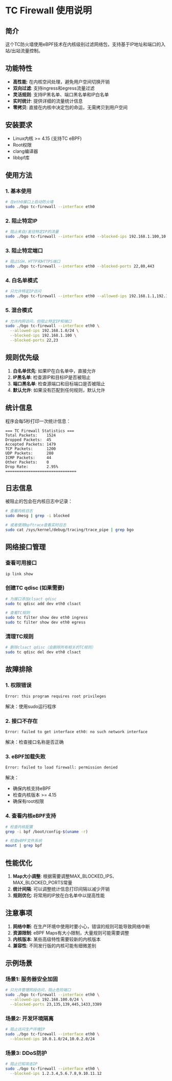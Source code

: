 # TC Firewall 使用说明

## 简介

这个TC防火墙使用eBPF技术在内核级别过滤网络包，支持基于IP地址和端口的入站/出站流量控制。

## 功能特性

- **高性能**: 在内核空间处理，避免用户空间切换开销
- **双向过滤**: 支持ingress和egress流量过滤
- **灵活规则**: 支持IP黑名单、端口黑名单和IP白名单
- **实时统计**: 提供详细的流量统计信息
- **零拷贝**: 直接在内核中决定包的命运，无需拷贝到用户空间

## 安装要求

- Linux内核 >= 4.15 (支持TC eBPF)
- Root权限
- clang编译器
- libbpf库

## 使用方法

### 1. 基本使用

```bash
# 在eth0接口上启动防火墙
sudo ./bgo tc-firewall --interface eth0
```

### 2. 阻止特定IP

```bash
# 阻止来自/发往特定IP的流量
sudo ./bgo tc-firewall --interface eth0 --blocked-ips 192.168.1.100,10.0.0.50
```

### 3. 阻止特定端口

```bash
# 阻止SSH、HTTP和HTTPS端口
sudo ./bgo tc-firewall --interface eth0 --blocked-ports 22,80,443
```

### 4. 白名单模式

```bash
# 只允许特定IP访问
sudo ./bgo tc-firewall --interface eth0 --allowed-ips 192.168.1.1,192.168.1.2
```

### 5. 混合模式

```bash
# 允许内网访问，但阻止特定IP和端口
sudo ./bgo tc-firewall --interface eth0 \
  --allowed-ips 192.168.1.0/24 \
  --blocked-ips 192.168.1.100 \
  --blocked-ports 22,23
```

## 规则优先级

1. **白名单优先**: 如果IP在白名单中，直接允许
2. **IP黑名单**: 检查源IP和目标IP是否被阻止
3. **端口黑名单**: 检查源端口和目标端口是否被阻止
4. **默认允许**: 如果没有匹配到任何规则，默认允许

## 统计信息

程序会每5秒打印一次统计信息：

```
=== TC Firewall Statistics ===
Total Packets:    1524
Dropped Packets:  45
Accepted Packets: 1479
TCP Packets:      1200
UDP Packets:      280
ICMP Packets:     44
Other Packets:    0
Drop Rate:        2.95%
===============================
```

## 日志信息

被阻止的包会在内核日志中记录：

```bash
# 查看内核日志
sudo dmesg | grep -i blocked

# 或者使用bpftrace查看实时日志
sudo cat /sys/kernel/debug/tracing/trace_pipe | grep bgo
```

## 网络接口管理

### 查看可用接口

```bash
ip link show
```

### 创建TC qdisc (如果需要)

```bash
# 为接口添加clsact qdisc
sudo tc qdisc add dev eth0 clsact

# 查看TC规则
sudo tc filter show dev eth0 ingress
sudo tc filter show dev eth0 egress
```

### 清理TC规则

```bash
# 删除clsact qdisc（会删除所有相关的TC规则）
sudo tc qdisc del dev eth0 clsact
```

## 故障排除

### 1. 权限错误

```
Error: this program requires root privileges
```

解决：使用sudo运行程序

### 2. 接口不存在

```
Error: failed to get interface eth0: no such network interface
```

解决：检查接口名称是否正确

### 3. eBPF加载失败

```
Error: failed to load firewall: permission denied
```

解决：
- 确保内核支持eBPF
- 检查内核版本 >= 4.15
- 确保有root权限

### 4. 查看内核eBPF支持

```bash
# 检查内核配置
grep -i bpf /boot/config-$(uname -r)

# 检查eBPF文件系统
mount | grep bpf
```

## 性能优化

1. **Map大小调整**: 根据需要调整MAX_BLOCKED_IPS、MAX_BLOCKED_PORTS常量
2. **统计间隔**: 可以调整统计信息打印间隔以减少开销
3. **规则优化**: 将常用的IP放在白名单中以提高性能

## 注意事项

1. **网络中断**: 在生产环境中使用时要小心，错误的规则可能导致网络中断
2. **资源限制**: eBPF Maps有大小限制，大量规则可能需要调整
3. **内核版本**: 某些高级特性需要较新的内核版本
4. **兼容性**: 不同发行版的内核可能有细微差别

## 示例场景

### 场景1: 服务器安全加固

```bash
# 只允许管理网段访问，阻止危险端口
sudo ./bgo tc-firewall --interface eth0 \
  --allowed-ips 192.168.100.0/24 \
  --blocked-ports 23,135,139,445,1433,3389
```

### 场景2: 开发环境隔离

```bash
# 阻止访问生产环境IP
sudo ./bgo tc-firewall --interface eth0 \
  --blocked-ips 10.0.1.0/24,10.0.2.0/24
```

### 场景3: DDoS防护

```bash
# 阻止已知攻击IP
sudo ./bgo tc-firewall --interface eth0 \
  --blocked-ips 1.2.3.4,5.6.7.8,9.10.11.12
```
